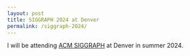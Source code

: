 ```yaml
---
layout: post
title: SIGGRAPH 2024 at Denver
permalink: /siggraph-2024/
---
```

I will be attending [ACM SIGGRAPH](https://www.siggraph.org) at Denver in summer 2024. 